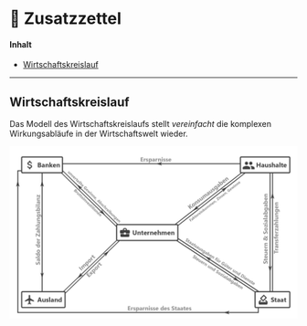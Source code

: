 # 🗿 Zusatzzettel



#### Inhalt

- [Wirtschaftskreislauf](#kreislauf)



------

## Wirtschaftskreislauf <a name="kreislauf"></a>

Das Modell des Wirtschaftskreislaufs stellt *vereinfacht* die komplexen Wirkungsabläufe in der Wirtschaftswelt wieder.

!["ErwWirtschaftskreislauf.png"](assets/ErwWirtschaftskreislauf.png)

